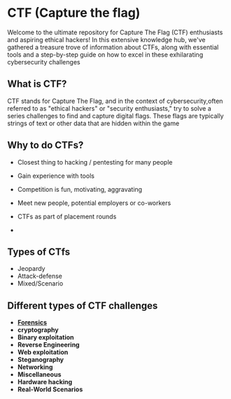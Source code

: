 
# CTF (Capture the flag)

Welcome to the ultimate repository for Capture The Flag (CTF) enthusiasts and aspiring ethical hackers! In this extensive knowledge hub, we've gathered a treasure trove of information about CTFs, along with essential tools and a step-by-step guide on how to excel in these exhilarating cybersecurity challenges

## What is CTF?

CTF stands for Capture The Flag, and in the context of cybersecurity,often referred to as "ethical hackers" or "security enthusiasts," try to solve a series challenges to find and capture digital flags. These flags are typically strings of text or other data that are hidden within the game

## Why to do CTFs?

- Closest thing to hacking / pentesting for many people
- Gain experience with tools
- Competition is fun, motivating, aggravating
- Meet new people, potential employers or co-workers
- CTFs as part of placement rounds

- 
## Types of CTfs

- Jeopardy
- Attack-defense
- Mixed/Scenario

## Different types of CTF challenges

- [**Forensics**](https://github.com/prem-kumar-verma/CTF/blob/main/Challenges/Forensics.md)
- **cryptography**
- **Binary exploitation**
- **Reverse Engineering**
- **Web exploitation**
- **Steganography**
- **Networking**
- **Miscellaneous**
- **Hardware hacking**
- **Real-World Scenarios**
